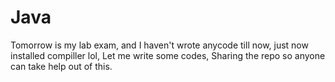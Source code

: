 # Java
Tomorrow is my lab exam, and I haven't wrote anycode till now, just now installed compiller lol, Let me write some codes, Sharing the repo so anyone can take help out of this.
